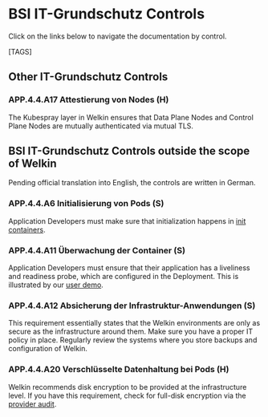 # BSI IT-Grundschutz Controls

Click on the links below to navigate the documentation by control.

[TAGS]

## Other IT-Grundschutz Controls

### APP.4.4.A17 Attestierung von Nodes (H)

The Kubespray layer in Welkin ensures that Data Plane Nodes and Control Plane Nodes are mutually authenticated via mutual TLS.

## BSI IT-Grundschutz Controls outside the scope of Welkin

Pending official translation into English, the controls are written in German.

### APP.4.4.A6 Initialisierung von Pods (S)

Application Developers must make sure that initialization happens in [init containers](https://kubernetes.io/docs/concepts/workloads/pods/init-containers/).

### APP.4.4.A11 Überwachung der Container (S)

Application Developers must ensure that their application has a liveliness and readiness probe, which are configured in the Deployment. This is illustrated by our [user demo](https://github.com/elastisys/welkin/blob/main/user-demo/deploy/welkin-user-demo/templates/deployment.yaml).

### APP.4.4.A12 Absicherung der Infrastruktur-Anwendungen (S)

This requirement essentially states that the Welkin environments are only as secure as the infrastructure around them. Make sure you have a proper IT policy in place. Regularly review the systems where you store backups and configuration of Welkin.

### APP.4.4.A20 Verschlüsselte Datenhaltung bei Pods (H)

Welkin recommends disk encryption to be provided at the infrastructure level. If you have this requirement, check for full-disk encryption via the [provider audit](../../operator-manual/provider-audit.md).
